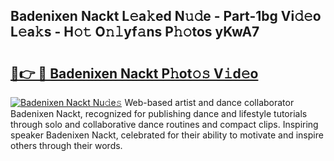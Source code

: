 ## Badenixen Nackt L𝚎a𝚔ed N𝚞𝚍e - Part-1bg Vi𝚍𝚎o L𝚎a𝚔s - H𝚘𝚝 O𝚗𝚕yf𝚊ns P𝚑𝚘tos yKwA7

# <h2><a href="http://kf4efj6.oniu.top/?m=Badenixen+Nackt">🔗👉 🔴 Badenixen Nackt P𝚑ot𝚘𝚜 V𝚒d𝚎o</a></h2>

[![Badenixen Nackt Nu𝚍e𝚜](https://i.imgur.com/0qMVB7G.gif)](http://kf4efj6.oniu.top/?m=Badenixen+Nackt)
Web-based artist and dance collaborator Badenixen Nackt, recognized for publishing dance and lifestyle tutorials through solo and collaborative dance routines and compact clips. Inspiring speaker Badenixen Nackt, celebrated for their ability to motivate and inspire others through their words.  
